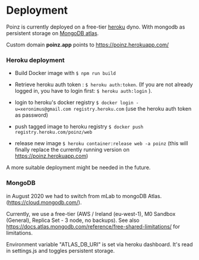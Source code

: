 
# Deployment

Poinz is currently deployed on a free-tier [heroku](https://www.heroku.com/) dyno. With mongodb as persistent storage on [MongoDB atlas](https://www.mongodb.com/cloud/atlas).

Custom domain **poinz.app** points to https://poinz.herokuapp.com/

### Heroku deployment

* Build Docker image with ```$ npm run build```

* Retrieve heroku auth token : ```$ heroku auth:token```. (If you are not already logged in, you have to login first: ```$ heroku auth:login``` ).

* login to heroku's docker registry ```$ docker login -u=xeronimus@gmail.com registry.heroku.com``` (use the heroku auth token as password)

* push tagged image to heroku registry ```$ docker push registry.heroku.com/poinz/web```

* release new image ```$ heroku container:release web -a poinz``` (this will finally replace the currently running version on https://poinz.herokuapp.com)


A more suitable deployment might be needed in the future.

### MongoDB

in August 2020 we had to switch from mLab to mongoDB Atlas. (https://cloud.mongodb.com/).

Currently, we use a free-tier (AWS / Ireland (eu-west-1), M0 Sandbox (General),  Replica Set - 3 node, no backups). 
See also https://docs.atlas.mongodb.com/reference/free-shared-limitations/ for limitations.

Environment variable "ATLAS_DB_URI" is set via heroku dashboard. It's read in settings.js and toggles persistent storage.
